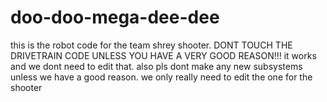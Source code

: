# doo-doo-mega-dee-dee
this is the robot code for the team shrey shooter. DONT TOUCH THE DRIVETRAIN CODE UNLESS YOU HAVE A VERY GOOD REASON!!! it works and we dont need to edit that. also pls dont make any new subsystems unless we have a good reason. we only really need to edit the one for the shooter
